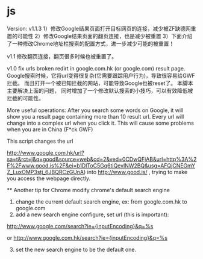 js
==

Version: v1.1.3
  1）修改Google结果页面打开目标网页的连接，减少被ZF缺德网重置的可能性 
  2）修改Google结果页面的翻页连接，也是减少被重置 
  3）下面介绍了一种修改Chrome地址栏搜索的配置方式，进一步减少可能的被重置！

v1.1 
  修改翻页连接，翻页很多时候也被重置了。 
  
v1.0
  fix urls broken redirt in google.com.hk (or google.com) result page. 
  Google搜索时候，它将url变得很复杂(它需要跟踪用户行为)，导致很容易给GWF拦截。
  而且打开一个被已知拦截的网站，可能导致Google也被reset了。 本脚本主要解决上面的问题，
  同时增加了一个修改默认搜索的小技巧，可以有效降低被拦截的可能性。


More useful operations:
  After you search some words on Google, it will show you a result page containing more than 10 result url. 
  Every url will change into a complex url when you click it. This will cause some problems when you are in China (F*ck GWF)

  This script changes the url

 http://www.google.com.hk/url?sa=t&rct=j&q=good&source=web&cd=2&ved=0CDwQFjAB&url=http%3A%2F%2Fwww.good.is%2F&ei=b1DlToC5Gq6tiQevlNW2BQ&usg=AFQjCNEGmYZ_LuxOMP3stj_6JBQRCzGUnA)
into
http://www.good.is/
, trying to make you access the webpage directly.


** Another tip for Chrome 
modify chrome's default search engine 
1) change the current default search engine, ex: from google.com.hk to google.com 
2) add a new search engine configure, set url (this is important):

http://www.google.com/search?ie={inputEncoding}&q=%s

or 
http://www.google.com.hk/search?ie={inputEncoding}&q=%s

3) set the new search engine to be the default one.
